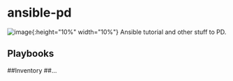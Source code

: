 # ansible-pd

![image](https://user-images.githubusercontent.com/27725600/115963363-dc5edc80-a516-11eb-81ef-f2cbad5667a0.png){:height="10%" width="10%"} Ansible tutorial and other stuff to PD.

## Playbooks
##Inventory
##...
